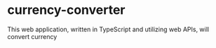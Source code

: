 # currency-converter
This web application, written in TypeScript and utilizing web APIs, will convert currency
